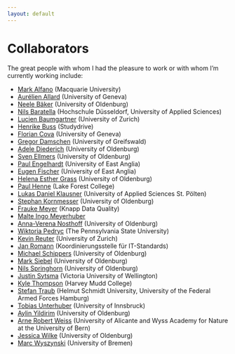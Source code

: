```yaml
---
layout: default
---
```


# Collaborators

The great people with whom I had the pleasure to work or with whom I’m currently working include:
+ [Mark Alfano](https://researchers.mq.edu.au/en/persons/mark-alfano) (Macquarie University)
+ [Aurélien Allard](https://aurelienallard.netlify.app/) (University of Geneva)
+ [Neele Bäker](https://uol.de/sonderpaedagogik/psychologie/dr-neele-baeker-geb-schipper) (University of Oldenburg)
+ [Nils Baratella](https://soz-kult.hs-duesseldorf.de/personen/baratella) (Hochschule Düsseldorf, University of Applied Sciences)
+ [Lucien Baumgartner](https://www.dsi.uzh.ch/en/people/phd-students/phds_2021-2023/lbaumgartner.html) (University of Zurich)
+ [Henrike Buss](https://www.linkedin.com/in/henrike-buss-347944264/) (Studydrive)
+ [Florian Cova](https://www.unige.ch/cisa/center/members/cova-florian/) (University of Geneva)
+ [Gregor Damschen](https://philosophie.uni-greifswald.de/praktische-philosophie/dr-gregor-damschen/) (University of Greifswald)
+ [Adele Diederich](https://www.researchgate.net/profile/Adele-Diederich/) (University of Oldenburg)
+ [Sven Ellmers](https://uol.de/philosophie/dr-sven-ellmers) (University of Oldenburg)
+ [Paul Engelhardt](https://research-portal.uea.ac.uk/en/persons/paul-engelhardt) (University of East Anglia)
+ [Eugen Fischer](https://research-portal.uea.ac.uk/en/persons/eugen-fischer) (University of East Anglia)
+ [Helena Esther Grass](https://uol.de/philosophie/helena-grass) (University of Oldenburg)
+ [Paul Henne](https://www.lakeforest.edu/academics/faculty/phenne) (Lake Forest College)
+ [Lukas Daniel Klausner](https://www.fhstp.ac.at/de/uber-uns/mitarbeiter-innen-a-z/klausner-lukas) (University of Applied Sciences St. Pölten)
+ [Stephan Kornmesser](https://uol.de/stephan-kornmesser) (University of Oldenburg)
+ [Frauke Meyer](https://www.linkedin.com/in/frauke-meyer-ph-d-7a07b6154/) (Knapp Data Quality)
+ [Malte Ingo Meyerhuber](https://www.quotac.de/das-team.html)
+ [Anna-Verena Nosthoff](https://uol.de/philosophie/mitarbeiterinnen/prof-dr-anna-verena-nosthoff) (University of Oldenburg)
+ [Wiktoria Pedryc](https://psych.la.psu.edu/people/wiktoria-m-pedryc/) (The Pennsylvania State University)
+ [Kevin Reuter](http://www.kevinreuter.com/) (University of Zurich)
+ [Jan Romann](https://github.com/JKRhb) (Koordinierungsstelle für IT-Standards)
+ [Michael Schippers](https://uol.de/philosophie/ehemalige/dr-michael-schippers) (University of Oldenburg)
+ [Mark Siebel](https://uol.de/philosophie/prof-dr-mark-siebel) (University of Oldenburg)
+ [Nils Springhorn](https://uol.de/philosophie/ehemalige/nils-springhorn) (University of Oldenburg)
+ [Justin Sytsma](https://people.wgtn.ac.nz/justin.sytsma) (Victoria University of Wellington)
+ [Kyle Thompson](https://philpeople.org/profiles/kyle-thompson) (Harvey Mudd College)
+ [Stefan Traub](https://www.hsu-hh.de/be/) (Helmut Schmidt University, University of the Federal Armed Forces Hamburg)
+ [Tobias Unterhuber](https://www.uibk.ac.at/de/germanistik/institut/personen/tobias_unterhuber/) (University of Innsbruck)
+ [Aylin Yildirim](https://uol.de/philosophie/mitarbeiterinnen/aylin-yildirim) (University of Oldenburg)
+ [Arne Robert Weiss](https://cvnet.cpd.ua.es/curriculum-breve/en/weiss-arne-robert/549868) (University of Alicante and Wyss Academy for Nature at the University of Bern)
+ [Jessica Wilke](https://uol.de/jessica-wilke-1) (University of Oldenburg)
+ [Marc Wyszynski](https://www.uni-bremen.de/universitaet/campus/mitarbeiterinnenverzeichnis/person/187022/Wyszynski) (University of Bremen)
